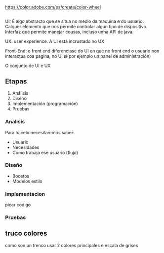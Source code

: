 https://color.adobe.com/es/create/color-wheel

##
UI: É algo abstracto que se situa no medio da maquina e do usuario. Calquer elemento que nos permite controlar algun tipo de dispositivo. Interfaz que permite manejar cousas, incluso unha API de java.

UX: user experience. A UI esta incrustado no UX

Front-End: o front end diferenciase do UI en que no front end o usuario non interactua coa pagina, no UI si(por ejemplo un panel de administración)

O conjunto de UI e UX 

## Etapas
1. Análisis
2. Diseño
3. Implementación (programación)
4. Pruebas

### Analisis
Para hacelo necesitaremos saber:
* Usuario
* Necesidades
* Como trabaja ese usuario (flujo)

### Diseño
* Bocetos
* Modelos estilo

### Implementacion
picar codigo

### Pruebas



## truco colores
como son un trenco usar 2 colores principales e escala de grises